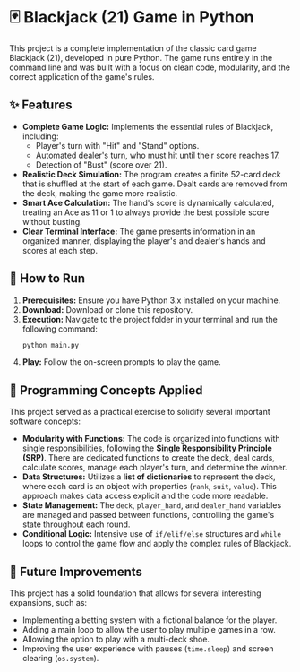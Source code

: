 # 🃏 Blackjack (21) Game in Python

This project is a complete implementation of the classic card game Blackjack (21), developed in pure Python. The game runs entirely in the command line and was built with a focus on clean code, modularity, and the correct application of the game's rules.

## ✨ Features

* **Complete Game Logic:** Implements the essential rules of Blackjack, including:
    * Player's turn with "Hit" and "Stand" options.
    * Automated dealer's turn, who must hit until their score reaches 17.
    * Detection of "Bust" (score over 21).
* **Realistic Deck Simulation:** The program creates a finite 52-card deck that is shuffled at the start of each game. Dealt cards are removed from the deck, making the game more realistic.
* **Smart Ace Calculation:** The hand's score is dynamically calculated, treating an Ace as 11 or 1 to always provide the best possible score without busting.
* **Clear Terminal Interface:** The game presents information in an organized manner, displaying the player's and dealer's hands and scores at each step.

## 🚀 How to Run

1.  **Prerequisites:** Ensure you have Python 3.x installed on your machine.
2.  **Download:** Download or clone this repository.
3.  **Execution:** Navigate to the project folder in your terminal and run the following command:
    ```bash
    python main.py
    ```
4.  **Play:** Follow the on-screen prompts to play the game.

## 🧠 Programming Concepts Applied

This project served as a practical exercise to solidify several important software concepts:

* **Modularity with Functions:** The code is organized into functions with single responsibilities, following the **Single Responsibility Principle (SRP)**. There are dedicated functions to create the deck, deal cards, calculate scores, manage each player's turn, and determine the winner.
* **Data Structures:** Utilizes a **list of dictionaries** to represent the deck, where each card is an object with properties (`rank`, `suit`, `value`). This approach makes data access explicit and the code more readable.
* **State Management:** The `deck`, `player_hand`, and `dealer_hand` variables are managed and passed between functions, controlling the game's state throughout each round.
* **Conditional Logic:** Intensive use of `if/elif/else` structures and `while` loops to control the game flow and apply the complex rules of Blackjack.

## 🔮 Future Improvements

This project has a solid foundation that allows for several interesting expansions, such as:

* Implementing a betting system with a fictional balance for the player.
* Adding a main loop to allow the user to play multiple games in a row.
* Allowing the option to play with a multi-deck shoe.
* Improving the user experience with pauses (`time.sleep`) and screen clearing (`os.system`).
